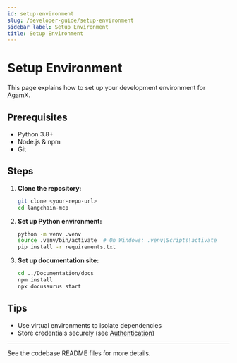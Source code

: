 ```yaml
---
id: setup-environment
slug: /developer-guide/setup-environment
sidebar_label: Setup Environment
title: Setup Environment
---
```


# Setup Environment

This page explains how to set up your development environment for AgamX.

## Prerequisites
- Python 3.8+
- Node.js & npm
- Git

## Steps
1. **Clone the repository:**
   ```bash
   git clone <your-repo-url>
   cd langchain-mcp
   ```
2. **Set up Python environment:**
   ```bash
   python -m venv .venv
   source .venv/bin/activate  # On Windows: .venv\Scripts\activate
   pip install -r requirements.txt
   ```
3. **Set up documentation site:**
   ```bash
   cd ../Documentation/docs
   npm install
   npx docusaurus start
   ```

## Tips
- Use virtual environments to isolate dependencies
- Store credentials securely (see [Authentication](/tools/auth))

---

See the codebase README files for more details. 